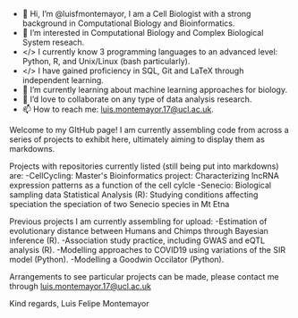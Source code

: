 - 👋 Hi, I’m @luisfmontemayor, I am a Cell Biologist with a strong background in Computational Biology and Bioinformatics.
- 👀 I’m interested in Computational Biology and Complex Biological System reseach.
- </> I currently know 3 programming languages to an advanced level: Python, R, and Unix/Linux (bash particularly).
- </> I have gained proficiency in SQL, Git and LaTeX through independent learning.
- 🌱 I’m currently learning about machine learning approaches for biology.
- 💞️ I’d love to collaborate on any type of data analysis research.
- 📫 How to reach me: luis.montemayor.17@ucl.ac.uk.



Welcome to my GItHub page! I am currently assembling code from across a series of projects to exhibit here, ultimately aiming to display them as markdowns.
    
    
   Projects with repositories currently listed (still being put into markdowns) are:
-CellCycling: Master's Bioinformatics project: Characterizing lncRNA expression patterns as a function of the cell cylcle
-Senecio: Biological sampling data Statistical Analysis (R): Studying conditions affecting speciation the speciation of two Senecio species in Mt Etna


   Previous projects I am currently assembling for upload:
-Estimation of evolutionary distance between Humans and Chimps through Bayesian inference (R).
-Association study practice, including GWAS and eQTL analysis (R).
-Modelling approaches to COVID19 using variations of the SIR model (Python).
-Modelling a Goodwin Occilator (Python).




Arrangements to see particular projects can be made, please contact me through luis.montemayor.17@ucl.ac.uk


Kind regards,
Luis Felipe Montemayor

<!---
luisfmontemayor/luisfmontemayor is a ✨ special ✨ repository because its `README.md` (this file) appears on your GitHub profile.
You can click the Preview link to take a look at your changes.
--->

